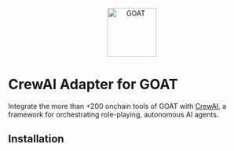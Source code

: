 <div align="center">
<a href="https://github.com/goat-sdk/goat">

<img src="https://github.com/user-attachments/assets/5fc7f121-259c-492c-8bca-f15fe7eb830c" alt="GOAT" width="100px" height="auto" style="object-fit: contain;">
</a>
</div>

# CrewAI Adapter for GOAT

Integrate the more than +200 onchain tools of GOAT with [CrewAI](https://github.com/crewAIInc/crewAI), a framework for orchestrating role-playing, autonomous AI agents.

## Installation
```